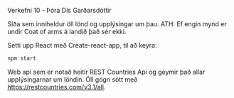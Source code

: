 Verkefni 10 - Þóra Dís Garðarsdóttir

Síða sem inniheldur öll lönd og upplýsingar um þau.
ATH: Ef engin mynd er undir Coat of arms á landið það sér ekki.

Setti upp React með Create-react-app, til að keyra:

```bash
npm start
```

Web api sem er notað heitir REST Countries Api og geymir það allar upplýsingarnar um löndin. Öll gögn sótt með https://restcountries.com/v3.1/all. 
